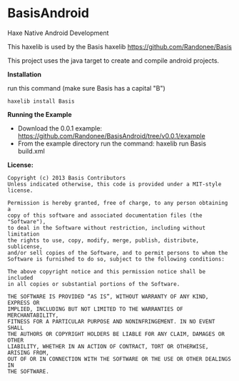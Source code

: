 BasisAndroid
=====

Haxe Native Android Development

This haxelib is used by the Basis haxelib
https://github.com/Randonee/Basis

This project uses the java target to create and compile android projects.

**Installation**

run this command (make sure Basis has a capital "B")

	haxelib install Basis
	

**Running the Example**

* Download the 0.0.1 example: https://github.com/Randonee/BasisAndroid/tree/v0.0.1/example
* From the example directory run the command: haxelib run Basis build.xml



**License:**

	Copyright (c) 2013 Basis Contributors
    Unless indicated otherwise, this code is provided under a MIT-style license. 

    Permission is hereby granted, free of charge, to any person obtaining a 
    copy of this software and associated documentation files (the "Software"),
    to deal in the Software without restriction, including without limitation
    the rights to use, copy, modify, merge, publish, distribute, sublicense,
    and/or sell copies of the Software, and to permit persons to whom the
    Software is furnished to do so, subject to the following conditions:

    The above copyright notice and this permission notice shall be included
    in all copies or substantial portions of the Software.

    THE SOFTWARE IS PROVIDED “AS IS”, WITHOUT WARRANTY OF ANY KIND, EXPRESS OR
    IMPLIED, INCLUDING BUT NOT LIMITED TO THE WARRANTIES OF MERCHANTABILITY,
    FITNESS FOR A PARTICULAR PURPOSE AND NONINFRINGEMENT. IN NO EVENT SHALL 
    THE AUTHORS OR COPYRIGHT HOLDERS BE LIABLE FOR ANY CLAIM, DAMAGES OR OTHER
    LIABILITY, WHETHER IN AN ACTION OF CONTRACT, TORT OR OTHERWISE, ARISING FROM,
    OUT OF OR IN CONNECTION WITH THE SOFTWARE OR THE USE OR OTHER DEALINGS IN
    THE SOFTWARE.